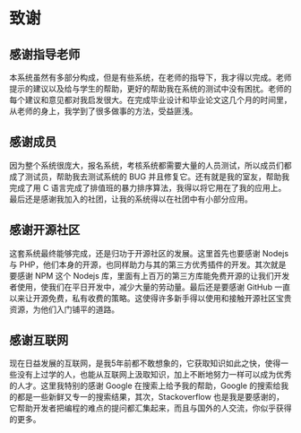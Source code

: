 # 致谢

## 感谢指导老师

本系统虽然有多部分构成，但是有些系统，在老师的指导下，我才得以完成。老师提示的建议以及给与学生的帮助，更好的帮助我在系统的测试中没有困扰。老师的每个建议和意见都对我启发很大。在完成毕业设计和毕业论文这几个月的时间里，从老师的身上，我学到了很多做事的方法，受益匪浅。

## 感谢成员

因为整个系统很庞大，报名系统，考核系统都需要大量的人员测试，所以成员们都成了测试员，帮助我去测试系统的 BUG 并且修复它。还有就是我的室友，帮助我完成了用 C 语言完成了排值班的暴力排序算法，我得以将它用在了我的应用上。最后还是感谢我加入的社团，让我的系统得以在社团中有小部分应用。

## 感谢开源社区

这套系统最终能够完成，还是归功于开源社区的发展。这里首先也要感谢 Nodejs 与 PHP，他们本身的开源，也同样助力与其的第三方优秀插件的开发。其次就是要感谢 NPM 这个 Nodejs 库，里面有上百万的第三方库能免费开源的让我们开发者使用，使我们在平日开发中，减少大量的劳动量。最后还是要感谢 GitHub 一直以来让开源免费，私有收费的策略。这使得许多新手得以使用和接触开源社区宝贵资源，为他们入门铺平的道路。

## 感谢互联网

现在日益发展的互联网，是我5年前都不敢想象的，它获取知识如此之快，使得一些没有上过学的人，也能从互联网上汲取知识，加上不断地努力一样可以成为优秀的人才。这里我特别的感谢 Google 在搜索上给予我的帮助，Google 的搜索给我的都是一些新鲜又专一的搜索结果，其次，Stackoverflow 也是我是要感谢的，它帮助开发者把编程的难点的提问都汇集起来，而且与国外的人交流，你似乎获得的更多。
